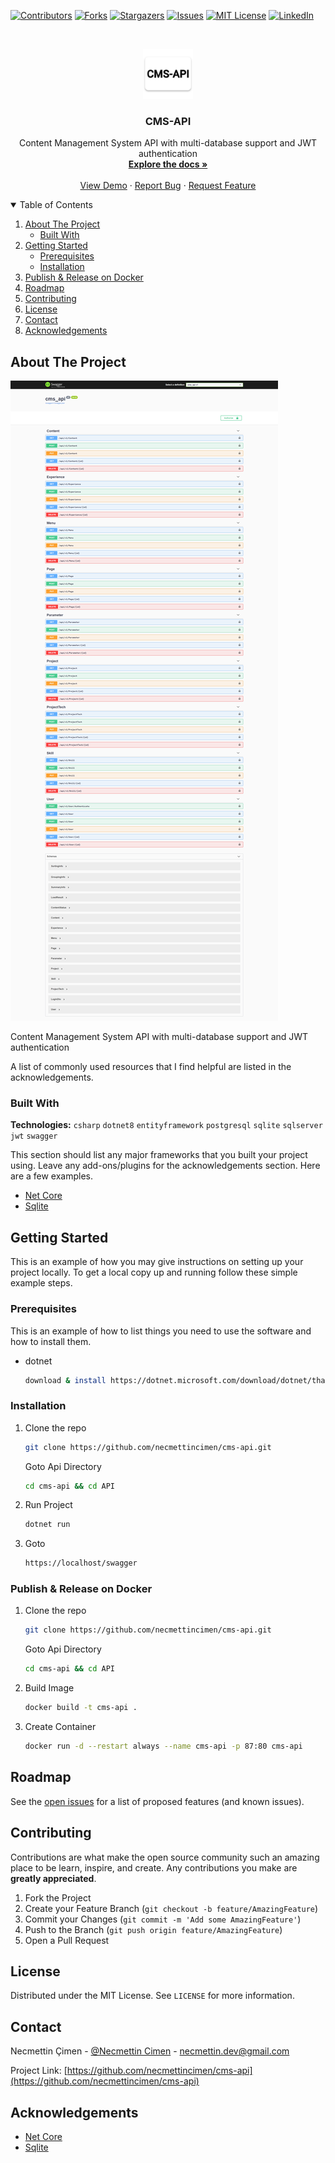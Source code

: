 [![Contributors][contributors-shield]][contributors-url]
[![Forks][forks-shield]][forks-url]
[![Stargazers][stars-shield]][stars-url]
[![Issues][issues-shield]][issues-url]
[![MIT License][license-shield]][license-url]
[![LinkedIn][linkedin-shield]][linkedin-url]



<!-- PROJECT LOGO -->
<br />
<p align="center">
  <a href="https://github.com/necmettincimen/cms-api">
    <img src="./API/logo.png" alt="Logo" width="80" height="80">
  </a>

  <h3 align="center">CMS-API</h3>

  <p align="center">
    Content Management System API with multi-database support and JWT authentication
    <br />
    <a href="https://github.com/necmettincimen/cms-api"><strong>Explore the docs »</strong></a>
    <br />
    <br />
    <a href="https://cms-api.necmettincimen.xyz/index.html">View Demo</a>
    ·
    <a href="https://github.com/necmettincimen/cms-api/issues">Report Bug</a>
    ·
    <a href="https://github.com/necmettincimen/cms-api/issues">Request Feature</a>
  </p>
</p>



<!-- TABLE OF CONTENTS -->
<details open="open">
  <summary>Table of Contents</summary>
  <ol>
    <li>
      <a href="#about-the-project">About The Project</a>
      <ul>
        <li><a href="#built-with">Built With</a></li>
      </ul>
    </li>
    <li>
      <a href="#getting-started">Getting Started</a>
      <ul>
        <li><a href="#prerequisites">Prerequisites</a></li>
        <li><a href="#installation">Installation</a></li>
      </ul>
    </li>
    <li><a href="#publish">Publish & Release on Docker</a></li>
    <li><a href="#roadmap">Roadmap</a></li>
    <li><a href="#contributing">Contributing</a></li>
    <li><a href="#license">License</a></li>
    <li><a href="#contact">Contact</a></li>
    <li><a href="#acknowledgements">Acknowledgements</a></li>
  </ol>
</details>



<!-- ABOUT THE PROJECT -->
## About The Project

<img src="swagger_content.png" alt="cms-api Screen Shot" >

Content Management System API with multi-database support and JWT authentication

A list of commonly used resources that I find helpful are listed in the acknowledgements.

### Built With

**Technologies:** `csharp` `dotnet8` `entityframework` `postgresql` `sqlite` `sqlserver` `jwt` `swagger`

This section should list any major frameworks that you built your project using. Leave any add-ons/plugins for the acknowledgements section. Here are a few examples.
* [Net Core](https://github.com/dotnet/core)
* [Sqlite](https://www.sqlite.org/index.html)


<!-- GETTING STARTED -->
## Getting Started

This is an example of how you may give instructions on setting up your project locally.
To get a local copy up and running follow these simple example steps.

### Prerequisites

This is an example of how to list things you need to use the software and how to install them.
* dotnet
  ```sh
  download & install https://dotnet.microsoft.com/download/dotnet/thank-you/sdk-5.0.101-windows-x64-installer
  ```

### Installation

1. Clone the repo
   ```sh
   git clone https://github.com/necmettincimen/cms-api.git
   ```
   Goto Api Directory
   ```sh
   cd cms-api && cd API
   ```
2. Run Project
   ```sh
   dotnet run
   ```
3. Goto
   ```HTML
   https://localhost/swagger
   ```

### Publish & Release on Docker

1. Clone the repo
   ```sh
   git clone https://github.com/necmettincimen/cms-api.git
   ```
   Goto Api Directory
   ```sh
   cd cms-api && cd API
   ```
2. Build Image
   ```sh
   docker build -t cms-api .
   ```
3. Create Container 
   ```sh
   docker run -d --restart always --name cms-api -p 87:80 cms-api
   ```



<!-- ROADMAP -->
## Roadmap

See the [open issues](https://github.com/necmettincimen/cms-api/issues) for a list of proposed features (and known issues).



<!-- CONTRIBUTING -->
## Contributing

Contributions are what make the open source community such an amazing place to be learn, inspire, and create. Any contributions you make are **greatly appreciated**.

1. Fork the Project
2. Create your Feature Branch (`git checkout -b feature/AmazingFeature`)
3. Commit your Changes (`git commit -m 'Add some AmazingFeature'`)
4. Push to the Branch (`git push origin feature/AmazingFeature`)
5. Open a Pull Request



<!-- LICENSE -->
## License

Distributed under the MIT License. See `LICENSE` for more information.



<!-- CONTACT -->
## Contact

Necmettin Çimen - [@Necmettin Cimen](https://necmettincimen.github.io) - [necmettin.dev@gmail.com](mailto:necmettin.dev@gmail.com)

Project Link: [https://github.com/necmettincimen/cms-api](https://github.com/necmettincimen/cms-api)



<!-- ACKNOWLEDGEMENTS -->
## Acknowledgements
* [Net Core](https://en.wikipedia.org/wiki/.NET_Core)
* [Sqlite](https://en.wikipedia.org/wiki/SQLite)





<!-- MARKDOWN LINKS & IMAGES -->
<!-- https://www.markdownguide.org/basic-syntax/#reference-style-links -->
[contributors-shield]: https://img.shields.io/github/contributors/necmettincimen/cms-api.svg?style=for-the-badge
[contributors-url]: https://github.com/necmettincimen/cms-api/graphs/contributors
[forks-shield]: https://img.shields.io/github/forks/necmettincimen/cms-api.svg?style=for-the-badge
[forks-url]: https://github.com/necmettincimen/cms-api/network/members
[stars-shield]: https://img.shields.io/github/stars/necmettincimen/cms-api.svg?style=for-the-badge
[stars-url]: https://github.com/necmettincimen/cms-api/stargazers
[issues-shield]: https://img.shields.io/github/issues/necmettincimen/cms-api.svg?style=for-the-badge
[issues-url]: https://github.com/necmettincimen/cms-api/issues
[license-shield]: https://img.shields.io/github/license/necmettincimen/cms-api.svg?style=for-the-badge
[license-url]: https://github.com/necmettincimen/cms-api/blob/master/LICENSE.txt
[linkedin-shield]: https://img.shields.io/badge/-LinkedIn-black.svg?style=for-the-badge&logo=linkedin&colorB=555
[linkedin-url]: https://linkedin.com/in/necmettincimen
[product-screenshot]: images/screenshot.png